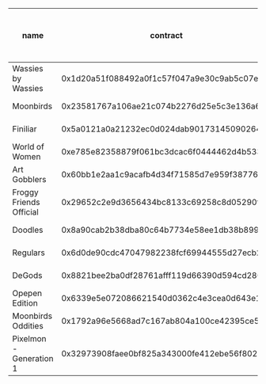 | name                    | contract                                   | date created             | total supply | 1 day volume (ETH) | 7 day volume (ETH) | 30 day volume (ETH) | all time volume (ETH) | top collection bid (ETH) | # of bids > 50% of top collection bid |
|-------------------------|--------------------------------------------|--------------------------|--------------|--------------------|--------------------|---------------------|-----------------------|--------------------------|---------------------------------------|
| Wassies by Wassies      | 0x1d20a51f088492a0f1c57f047a9e30c9ab5c07ea | 2022-02-09T21:15:44.345Z | 12345        | 4.97               | 12.68              | 105.76              | 11262.16              | 0.35849                  | 13                                    |
| Moonbirds               | 0x23581767a106ae21c074b2276d25e5c3e136a68b | 2022-04-15T17:36:05.484Z | 10000        | 534.08             | 1385.52            | 9549.29             | 327316.99             | 2.96044                  | 25                                    |
| Finiliar                | 0x5a0121a0a21232ec0d024dab9017314509026480 | 2022-02-09T21:32:33.938Z | 10000        | 1.86               | 21.79              | 115.93              | 4858.24               | 0.1427                   | 21                                    |
| World of Women          | 0xe785e82358879f061bc3dcac6f0444462d4b5330 | 2022-02-09T21:15:06.245Z | 10000        | 202.55             | 332.4              | 1529.96             | 85298.29              | 1.1278                   | 9                                     |
| Art Gobblers            | 0x60bb1e2aa1c9acafb4d34f71585d7e959f387769 | 2022-10-31T20:20:17.821Z | 3370         | 0.75               | 22.51              | 167.21              | 50411.81              | 0.25063                  | 11                                    |
| Froggy Friends Official | 0x29652c2e9d3656434bc8133c69258c8d05290f41 | 2022-03-11T07:12:49.521Z | 4444         | 1.19               | 3.52               | 25.32               | 1316.44               | 0.07179                  | 28                                    |
| Doodles                 | 0x8a90cab2b38dba80c64b7734e58ee1db38b8992e | 2022-02-09T21:10:23.583Z | 10000        | 94.38              | 1140.49            | 12349.03            | 285594.62             | 2.52097                  | 16                                    |
| Regulars                | 0x6d0de90cdc47047982238fcf69944555d27ecb25 | 2022-02-09T22:43:21.326Z | 10000        | 0                  | 4.73               | 13.55               | 3329.52               | 0.0476                   | 16                                    |
| DeGods                  | 0x8821bee2ba0df28761afff119d66390d594cd280 | 2023-03-30T14:22:22.457Z | 8540         | 594.44             | 1499.44            | 7158.89             | 7158.89               | 7.88547                  | 552                                   |
| Opepen Edition          | 0x6339e5e072086621540d0362c4e3cea0d643e114 | 2023-01-08T19:26:07.389Z | 16000        | 154.6              | 971.56             | 6113.45             | 50734.36              | 0.38764                  | 27                                    |
| Moonbirds Oddities      | 0x1792a96e5668ad7c167ab804a100ce42395ce54d | 2022-05-22T12:24:17.016Z | 10000        | 69.06              | 208.58             | 830.43              | 39073.65              | 0.3435                   | 15                                    |
| Pixelmon - Generation 1 | 0x32973908faee0bf825a343000fe412ebe56f802a | 2022-02-09T15:43:03.952Z | 10005        | 112.98             | 1530.03            | 2196.08             | 20276.58              | 0.75881                  | 349                                   |